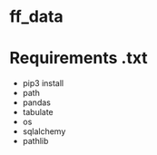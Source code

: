 # ff_data

# Requirements .txt
- pip3 install
- path 
- pandas
- tabulate
- os
- sqlalchemy
- pathlib